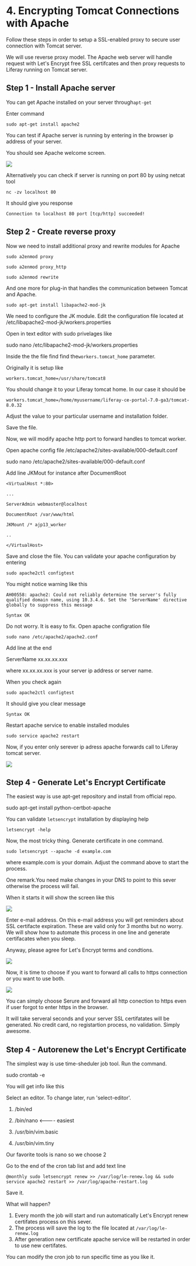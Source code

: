 # 4. Encrypting Tomcat Connections with Apache

Follow these steps in order to setup a SSL-enabled proxy to secure user connection with Tomcat server.

We will use reverse proxy model. The Apache web server will handle request with Let's Encrypt free SSL certifcates and then proxy requests to Liferay running on Tomcat server.

## Step 1 - Install Apache server

You can get Apache installed on your server through`apt-get`

Enter command

`sudo apt-get install apache2`

You can test if Apache server is running by entering in the browser ip address of your server.

You should see Apache welcome screen.

![](/liferey_installation_ubuntu/assets/apache_ubuntu.png)

Alternatively you can check if server is running on port 80 by using netcat tool

`nc -zv localhost 80`

It should give you response

`Connection to localhost 80 port [tcp/http] succeeded!`

## Step 2 - Create reverse proxy

Now we need to install additional proxy and rewrite modules for Apache

`sudo a2enmod proxy`

`sudo a2enmod proxy_http`

`sudo a2enmod rewrite`

And one more for plug-in that handles the communication between Tomcat and Apache.

`sudo apt-get install libapache2-mod-jk`

We need to configure the JK module. Edit the configuration file located at /etc/libapache2-mod-jk/workers.properties

Open in text editor with sudo privelages like

sudo nano /etc/libapache2-mod-jk/workers.properties

Inside the the file find find the`workers.tomcat_home` parameter.

Originally it is setup like

`workers.tomcat_home=/usr/share/tomcat8`

You should change it to your Liferay tomcat home. In our case it should be

`workers.tomcat_home=/home/myusername/liferay-ce-portal-7.0-ga3/tomcat-8.0.32`

Adjust the value to your particular username and installation folder.

Save the file.

Now, we will modify apache http port to forward handles to tomcat worker.

Open apache config file /etc/apache2/sites-available/000-default.conf

sudo nano /etc/apache2/sites-available/000-default.conf

Add line JKMout for instance after DocumentRoot

`<VirtualHost *:80>`

`...`

`ServerAdmin webmaster@localhost`

`DocumentRoot /var/www/html`

`JKMount /* ajp13_worker`

`..`

`</VirtualHost>`

Save and close the file. You can validate your apache configuration by entering

`sudo apache2ctl configtest`

You might notice warning like this

`AH00558: apache2: Could not reliably determine the server's fully qualified domain name, using 10.3.4.6. Set the 'ServerName' directive globally to suppress this message`

`Syntax OK`

Do not worry. It is easy to fix. Open apache configration file

`sudo nano /etc/apache2/apache2.conf`

Add line at the end

ServerName xx.xx.xx.xxx

where xx.xx.xx.xxx is your server ip address or server name.

When you check again

`sudo apache2ctl configtest`

It should give you clear message

`Syntax OK`

Restart apache service to enable installed modules

`sudo service apache2 restart`

Now, if you enter only serever ip adress apache forwards call to Liferay tomcat server.

![](/liferey_installation_ubuntu/assets/tomcat_on_port_80.png)

## Step 4 - Generate Let's Encrypt Certificate

The easiest way is use apt-get repository and install from official repo.

sudo apt-get install python-certbot-apache

You can validate `letsencrypt` installation by displaying help

`letsencrypt -help`

Now, the most tricky thing. Generate certificate in one command.

`sudo letsencrypt --apache -d example.com`

where example.com is your domain. Adjust the command above to start the process.

One remark.You need make changes in your DNS to point to this sever otherwise the process will fail.

When it starts it will show the screen like this

![](/liferey_installation_ubuntu/assets/letsencrypt_email.png)

Enter e-mail address. On this e-mail address you will get reminders about SSL certifacte expiration. These are valid only for 3 months but no worry. We will show how to automate this process in one line and generate certifacates when you sleep.

Anyway, please agree for Let's Encrypt terms and condtions.

![](/liferey_installation_ubuntu/assets/letsencrypt_agreement.png)

Now, it is time to choose if you want to forward all calls to https connection or you want to use both.

![](/liferey_installation_ubuntu/assets/securing_apache.png)

You can simply choose Serure and forward all http conection to https even if user forgot to enter https in the browser.

It will take serveral seconds and your server SSL certifatates will be generated. No credit card, no registartion process, no validation. Simply awesome.

## Step 4 - Autorenew the Let's Encrypt Certificate

The simplest way is use time-sheduler job tool. Run the command.

sudo crontab -e

You will get info like this

Select an editor.  To change later, run 'select-editor'.

  1. /bin/ed

  2. /bin/nano        &lt;---- easiest

  3. /usr/bin/vim.basic

  4. /usr/bin/vim.tiny

Our favorite tools is nano so we choose 2

Go to the end of the cron tab list and add text line

`@monthly sudo letsencrypt renew >> /var/log/le-renew.log && sudo service apache2 restart >> /var/log/apache-restart.log`

Save it.

What will happen?

1. Every month the job will start and run automatically Let's Encrypt renew certifates process on this sever. 
2. The process will save the log to the file located at `/var/log/le-renew.log`
3. After generation new certificate apache service will be restarted in order to use new certifates.

You can modify the cron job to run specific time as you like it.



